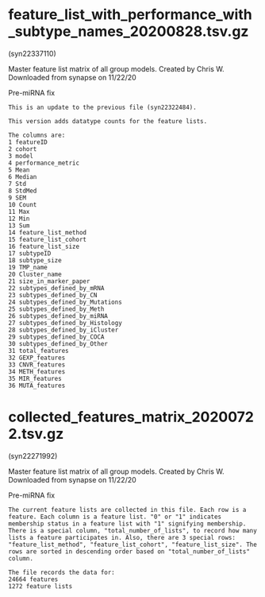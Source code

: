 # feature_list_with_performance_with_subtype_names_20200828.tsv.gz

(syn22337110)

Master feature list matrix of all group models. Created by Chris W. Downloaded from synapse on 11/22/20

Pre-miRNA fix

```
This is an update to the previous file (syn22322484).

This version adds datatype counts for the feature lists.

The columns are:
1 featureID
2 cohort
3 model
4 performance_metric
5 Mean
6 Median
7 Std
8 StdMed
9 SEM
10 Count
11 Max
12 Min
13 Sum
14 feature_list_method
15 feature_list_cohort
16 feature_list_size
17 subtypeID
18 subtype_size
19 TMP_name
20 Cluster_name
21 size_in_marker_paper
22 subtypes_defined_by_mRNA
23 subtypes_defined_by_CN
24 subtypes_defined_by_Mutations
25 subtypes_defined_by_Meth
26 subtypes_defined_by_miRNA
27 subtypes_defined_by_Histology
28 subtypes_defined_by_iCluster
29 subtypes_defined_by_COCA
30 subtypes_defined_by_Other
31 total_features
32 GEXP_features
33 CNVR_features
34 METH_features
35 MIR_features
36 MUTA_features
```

# collected_features_matrix_20200722.tsv.gz

(syn22271992)

Master feature list matrix of all group models. Created by Chris W. Downloaded from synapse on 11/22/20

Pre-miRNA fix

```
The current feature lists are collected in this file. Each row is a feature. Each column is a feature list. "0" or "1" indicates membership status in a feature list with "1" signifying membership. There is a special column, "total_number_of_lists", to record how many lists a feature participates in. Also, there are 3 special rows: "feature_list_method", "feature_list_cohort", "feature_list_size". The rows are sorted in descending order based on "total_number_of_lists" column.

The file records the data for:
24664 features
1272 feature lists
```
